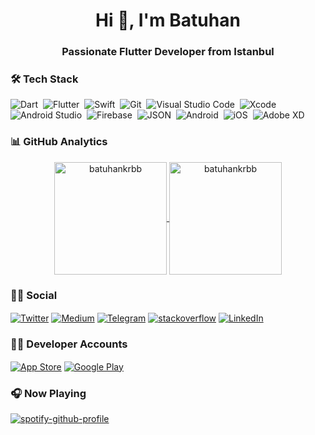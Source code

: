 <h1 align="center">Hi 👋, I'm Batuhan</h1>
<h3 align="center">Passionate Flutter Developer from Istanbul</h3>


### 🛠 Tech Stack
![Dart](https://img.shields.io/badge/Dart-05122A?style=flat&logo=dart&logoColor=29B6F6)&nbsp;
![Flutter](https://img.shields.io/badge/Flutter-05122A?style=flat&logo=flutter&logoColor=02569B)&nbsp;
![Swift](https://img.shields.io/badge/-Swift-05122A?style=flat&logo=Swift&logoColor=E34F26)&nbsp;
![Git](https://img.shields.io/badge/-Git-05122A?style=flat&logo=git)&nbsp;
![Visual Studio Code](https://img.shields.io/badge/-Visual%20Studio%20Code-05122A?style=flat&logo=visual-studio-code&logoColor=007ACC)&nbsp;
![Xcode](https://img.shields.io/badge/Xcode-007ACC?style=flat-square&logo=Xcode&logoColor=white)&nbsp;
![Android Studio](https://img.shields.io/badge/Android_Studio-3DDC84?style=flat&logo=android-studio&logoColor=white)&nbsp;
![Firebase](https://img.shields.io/badge/firebase-ffca28?style=flat&logo=firebase&logoColor=black)&nbsp;
![JSON](https://img.shields.io/badge/json-5E5C5C?style=flat&logo=json&logoColor=white)&nbsp;
![Android](https://img.shields.io/badge/Android-3DDC84?style=flat&logo=android&logoColor=white)&nbsp;
![iOS](https://img.shields.io/badge/iOS-000000?style=flat&logo=ios&logoColor=white)&nbsp;
![Adobe XD](https://img.shields.io/badge/Adobe%20XD-470137?style=flat&logo=Adobe%20XD&logoColor=#FF61F6)&nbsp;


### 📊 GitHub Analytics

<p align="center">
<a href="https://github.com/batuhankrbb">
  <img height="180em" align="center" src="https://github-readme-stats.vercel.app/api?username=batuhankrbb&show_icons=true&locale=en&theme=algolia&include_all_commits=true&count_private=true" alt="batuhankrbb"/>
  <img height="180em" align="center" src="https://github-readme-stats.vercel.app/api/top-langs?username=batuhankrbb&show_icons=true&locale=en&layout=compact&langs_count=8&theme=algolia" alt="batuhankrbb"/>
</a>
</p>


### 🤝🏻 Social

<p align="left">
<a href="https://twitter.com/batuhankrbb" target="blank"><img align="center" src="https://img.shields.io/badge/Twitter-1DA1F2?style=flat&logo=twitter&logoColor=white" alt="Twitter" /></a>
<a href="https://medium.com/@batuhankrbb" target="blank"><img align="center" src="https://img.shields.io/badge/Medium-12100E?style=flat&logo=medium&logoColor=white" alt="Medium" /></a>
<a href="https://t.me/batuhankrbb" target="blank"><img align="center" src="https://img.shields.io/badge/Telegram-2CA5E0?style=flat&logo=telegram&logoColor=white" alt="Telegram" /></a>
<a href="https://stackoverflow.com/users/12786528/batuhankrbb" target="blank"><img align="center" src="https://img.shields.io/badge/Stack_Overflow-FE7A16?style=flat&logo=stack-overflow&logoColor=white" alt="stackoverflow" /></a>
<a href="https://linkedin.com/in/batuhankrbb" target="blank"><img align="center" src="https://img.shields.io/badge/LinkedIn-0077B5?style=flat&logo=linkedin&logoColor=white" alt="LinkedIn" /></a>
</p>


### 🤝🏻 Developer Accounts

<p align="left">
  <a href="https://apps.apple.com/us/developer/ibrahim-karababa/id1531465126" target="blank"><img align="center" src="https://img.shields.io/badge/App_Store-0D96F6?style=flat&logo=app-store&logoColor=white" alt="App Store" /></a>
  <a href="https://play.google.com/store/apps/developer?id=Boiz" target="blank"><img align="center" src="https://img.shields.io/badge/Google_Play-414141?style=flat&logo=google-play&logoColor=white" alt="Google Play" /></a>
</p>


### 🎧 Now Playing

[![spotify-github-profile](https://spotify-github-profile.vercel.app/api/view?uid=s5av6dkstepujztebnsb2yk47&cover_image=true&theme=natemoo-re)](https://open.spotify.com/user/s5av6dkstepujztebnsb2yk47)
